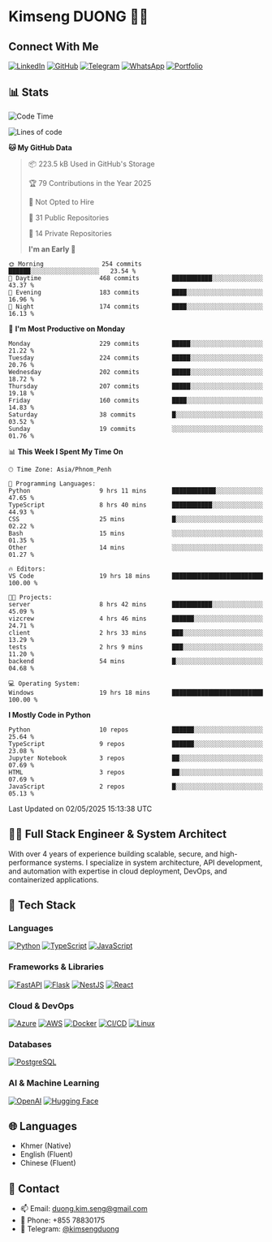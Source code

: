 # Kimseng DUONG 👨‍💻

## Connect With Me

[![LinkedIn](https://img.shields.io/badge/-LinkedIn-0077B5?style=for-the-badge&logo=linkedin&logoColor=white)](https://linkedin.com/in/kimsengduong)
[![GitHub](https://img.shields.io/badge/-GitHub-181717?style=for-the-badge&logo=github)](https://github.com/kimsengduong)
[![Telegram](https://img.shields.io/badge/-Telegram-2CA5E0?style=for-the-badge&logo=telegram&logoColor=white)](https://t.me/kimsengduong)
[![WhatsApp](https://img.shields.io/badge/-WhatsApp-25D366?style=for-the-badge&logo=whatsapp&logoColor=white)](https://wa.me/85578830175)
[![Portfolio](https://img.shields.io/badge/-Portfolio-FF5722?style=for-the-badge&logo=firefox&logoColor=white)](https://kimsengduong.com)

## 📊 Stats

<!--START_SECTION:waka-->

![Code Time](http://img.shields.io/badge/Code%20Time-1%2C993%20hrs%2021%20mins-blue)

![Lines of code](https://img.shields.io/badge/From%20Hello%20World%20I%27ve%20Written-3.4%20million%20lines%20of%20code-blue)

**🐱 My GitHub Data**

> 📦 223.5 kB Used in GitHub's Storage
>
> 🏆 79 Contributions in the Year 2025
>
> 🚫 Not Opted to Hire
>
> 📜 31 Public Repositories
>
> 🔑 14 Private Repositories
>
> **I'm an Early 🐤**

```text
🌞 Morning                254 commits         ██████░░░░░░░░░░░░░░░░░░░   23.54 %
🌆 Daytime                468 commits         ███████████░░░░░░░░░░░░░░   43.37 %
🌃 Evening                183 commits         ████░░░░░░░░░░░░░░░░░░░░░   16.96 %
🌙 Night                  174 commits         ████░░░░░░░░░░░░░░░░░░░░░   16.13 %
```

📅 **I'm Most Productive on Monday**

```text
Monday                   229 commits         █████░░░░░░░░░░░░░░░░░░░░   21.22 %
Tuesday                  224 commits         █████░░░░░░░░░░░░░░░░░░░░   20.76 %
Wednesday                202 commits         █████░░░░░░░░░░░░░░░░░░░░   18.72 %
Thursday                 207 commits         █████░░░░░░░░░░░░░░░░░░░░   19.18 %
Friday                   160 commits         ████░░░░░░░░░░░░░░░░░░░░░   14.83 %
Saturday                 38 commits          █░░░░░░░░░░░░░░░░░░░░░░░░   03.52 %
Sunday                   19 commits          ░░░░░░░░░░░░░░░░░░░░░░░░░   01.76 %
```

📊 **This Week I Spent My Time On**

```text
🕑︎ Time Zone: Asia/Phnom_Penh

💬 Programming Languages:
Python                   9 hrs 11 mins       ████████████░░░░░░░░░░░░░   47.65 %
TypeScript               8 hrs 40 mins       ███████████░░░░░░░░░░░░░░   44.93 %
CSS                      25 mins             █░░░░░░░░░░░░░░░░░░░░░░░░   02.22 %
Bash                     15 mins             ░░░░░░░░░░░░░░░░░░░░░░░░░   01.35 %
Other                    14 mins             ░░░░░░░░░░░░░░░░░░░░░░░░░   01.27 %

🔥 Editors:
VS Code                  19 hrs 18 mins      █████████████████████████   100.00 %

🐱‍💻 Projects:
server                   8 hrs 42 mins       ███████████░░░░░░░░░░░░░░   45.09 %
vizcrew                  4 hrs 46 mins       ██████░░░░░░░░░░░░░░░░░░░   24.71 %
client                   2 hrs 33 mins       ███░░░░░░░░░░░░░░░░░░░░░░   13.29 %
tests                    2 hrs 9 mins        ███░░░░░░░░░░░░░░░░░░░░░░   11.20 %
backend                  54 mins             █░░░░░░░░░░░░░░░░░░░░░░░░   04.68 %

💻 Operating System:
Windows                  19 hrs 18 mins      █████████████████████████   100.00 %
```

**I Mostly Code in Python**

```text
Python                   10 repos            ██████░░░░░░░░░░░░░░░░░░░   25.64 %
TypeScript               9 repos             ██████░░░░░░░░░░░░░░░░░░░   23.08 %
Jupyter Notebook         3 repos             ██░░░░░░░░░░░░░░░░░░░░░░░   07.69 %
HTML                     3 repos             ██░░░░░░░░░░░░░░░░░░░░░░░   07.69 %
JavaScript               2 repos             █░░░░░░░░░░░░░░░░░░░░░░░░   05.13 %
```

Last Updated on 02/05/2025 15:13:38 UTC

<!--END_SECTION:waka-->

## 👨‍💻 Full Stack Engineer & System Architect

With over 4 years of experience building scalable, secure, and high-performance systems. I specialize in system architecture, API development, and automation with expertise in cloud deployment, DevOps, and containerized applications.

## 🔧 Tech Stack

### Languages

[![Python](https://img.shields.io/badge/-Python-3776AB?style=for-the-badge&logo=python&logoColor=white)](https://www.python.org/)
[![TypeScript](https://img.shields.io/badge/-TypeScript-3178C6?style=for-the-badge&logo=typescript&logoColor=white)](https://www.typescriptlang.org/)
[![JavaScript](https://img.shields.io/badge/-JavaScript-F7DF1E?style=for-the-badge&logo=javascript&logoColor=black)](https://developer.mozilla.org/en-US/docs/Web/JavaScript)

### Frameworks & Libraries

[![FastAPI](https://img.shields.io/badge/-FastAPI-009688?style=for-the-badge&logo=fastapi&logoColor=white)](https://fastapi.tiangolo.com/)
[![Flask](https://img.shields.io/badge/-Flask-000000?style=for-the-badge&logo=flask&logoColor=white)](https://flask.palletsprojects.com/)
[![NestJS](https://img.shields.io/badge/-NestJS-E0234E?style=for-the-badge&logo=nestjs&logoColor=white)](https://nestjs.com/)
[![React](https://img.shields.io/badge/-React-61DAFB?style=for-the-badge&logo=react&logoColor=black)](https://reactjs.org/)

### Cloud & DevOps

[![Azure](https://img.shields.io/badge/-Azure-0078D4?style=for-the-badge&logo=microsoftazure&logoColor=white)](https://azure.microsoft.com/)
[![AWS](https://img.shields.io/badge/-AWS-232F3E?style=for-the-badge&logo=amazonaws&logoColor=white)](https://aws.amazon.com/)
[![Docker](https://img.shields.io/badge/-Docker-2496ED?style=for-the-badge&logo=docker&logoColor=white)](https://www.docker.com/)
[![CI/CD](https://img.shields.io/badge/-CI/CD-4A154B?style=for-the-badge&logo=github-actions&logoColor=white)](https://github.com/features/actions)
[![Linux](https://img.shields.io/badge/-Linux-FCC624?style=for-the-badge&logo=linux&logoColor=black)](https://www.linux.org/)

### Databases

[![PostgreSQL](https://img.shields.io/badge/-PostgreSQL-4169E1?style=for-the-badge&logo=postgresql&logoColor=white)](https://www.postgresql.org/)

### AI & Machine Learning

[![OpenAI](https://img.shields.io/badge/-OpenAI-412991?style=for-the-badge&logo=openai&logoColor=white)](https://openai.com/)
[![Hugging Face](https://img.shields.io/badge/-Hugging%20Face-FD7A00?style=for-the-badge&logo=huggingface&logoColor=white)](https://huggingface.co/)

## 🌐 Languages

- Khmer (Native)
- English (Fluent)
- Chinese (Fluent)

## 🔗 Contact

- 📫 Email: duong.kim.seng@gmail.com
- 📱 Phone: +855 78830175
- 💬 Telegram: [@kimsengduong](https://t.me/kimsengduong)
